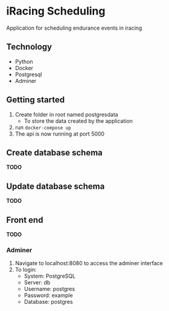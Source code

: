 # iRacing Scheduling

Application for scheduling endurance events in iracing

## Technology
* Python
* Docker
* Postgresql
* Adminer

## Getting started
1. Create folder in root named postgresdata
    * To store the data created by the application
2. run ``` docker-compose up ```
3. The api is now running at port 5000

## Create database schema
__TODO__

## Update database schema 
__TODO__

## Front end
__TODO__

### Adminer
1. Navigate to localhost:8080 to access the adminer interface
2. To login:
    * System: PostgreSQL
    * Server: db
    * Username: postgres
    * Password: example
    * Database: postgres